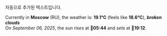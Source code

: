 
자동으로 추가된 텍스트입니다.

<!--START_SECTION:weather:moscow-->
Currently in **Moscow** (RU), the weather is: **19.1°C** (feels like **18.6°C**), ***broken clouds***<br/>
On *September 06, 2025*, the *sun rises* at 🌅**05:44** and *sets* at 🌇**19:12**.
<!--END_SECTION:weather-->
